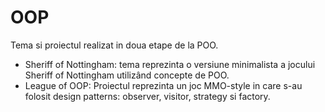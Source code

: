 # OOP 

Tema si proiectul realizat in doua etape de la POO.

* Sheriff of Nottingham: tema reprezinta o versiune minimalista a jocului
Sheriff of Nottingham utilizând concepte de POO.
* League of OOP: Proiectul reprezinta un joc MMO-style in care
s-au folosit design patterns: observer, visitor, strategy si factory.

